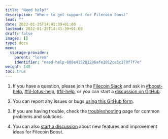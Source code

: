 ```yaml
---
title: "Need help?"
description: "Where to get support for Filecoin Boost"
lead: ""
date: 2022-01-25T14:41:39+01:00
lastmod: 2022-01-25T14:41:39+01:00
draft: false
images: []
type: docs
menu:
  storage-provider:
    parent: "lorem"
    identifier: "need-help-608e415281286afe1012ce5c370f7f7e"
weight: 140
toc: true
---
```

1. If you have a question, please join the [Filecoin Slack](https://filecoin.io/slack/) and ask in [#boost-help](https://filecoinproject.slack.com/archives/C03CKDLEWG1), [#fil-lotus-help](https://filecoinproject.slack.com/archives/CPFTWMY7N),  [#fil-help](https://filecoinproject.slack.com/archives/CEGN061C5), or you can start a [discussion on GitHub](https://github.com/filecoin-project/boost/discussions).

1. You can report any issues or bugs [using this GitHub form](https://github.com/filecoin-project/boost/issues/new?assignees=\&labels=need%2Ftriage%2Ckind%2Fbug\&template=bug\_report.yml).

1. If you are having trouble, check the [troubleshooting](storage-provider/boost/troubleshooting) page for common problems and solutions.

1. You can also [start a discussion](https://github.com/filecoin-project/boost/discussions/new?category=ideas) about new features and improvement ideas for Filecoin Boost.
